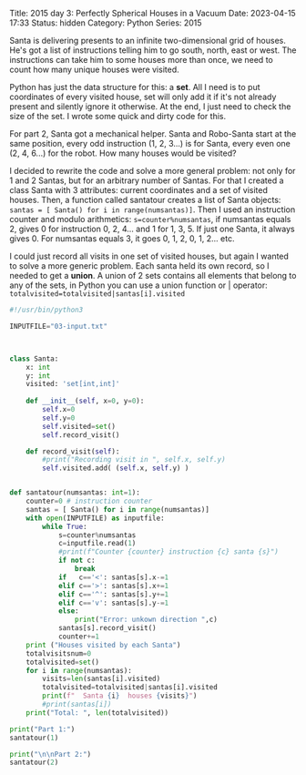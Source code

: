 Title: 2015 day 3: Perfectly Spherical Houses in a Vacuum
Date: 2023-04-15 17:33
Status: hidden
Category: Python
Series: 2015

Santa is delivering presents to an infinite two-dimensional grid of houses. He's got a list of instructions
telling him to go south, north, east or west. The instructions can take him to some houses more than once,
we need to count how many unique houses were visited.

Python has just the data structure for this: a **set**. All I need is to put coordinates of every visited house,
set will only add it if it's not already present and silently ignore it otherwise. At the end, I just need to check
the size of the set. I wrote some quick and dirty code for this.

For part 2, Santa got a mechanical helper. Santa and Robo-Santa start at the same position, every odd instruction (1, 2, 3...)
is for Santa, every even one (2, 4, 6...) for the robot. How many houses would be visited?

I decided to rewrite the code and solve a more general problem: not only for 1 and 2 Santas, but for an arbitrary number of Santas.
For that I created a class Santa with 3 attributes: current coordinates and a set of visited houses. Then, a function called santatour
creates a list of Santa objects: `santas = [ Santa() for i in range(numsantas)]`. Then I used an instruction counter and modulo arithmetics:
`s=counter%numsantas`, if numsantas equals 2, gives 0 for instruction 0, 2, 4... and 1 for 1, 3, 5. If just one Santa, it always gives 0.
For numsantas equals 3, it goes 0, 1, 2, 0, 1, 2... etc.

I could just record all visits in one set of visited houses, but again I wanted to solve a more generic problem. Each santa held its own
record, so I needed to get a **union**. A union of 2 sets contains all elements that belong to any of the sets, in Python you can use a union function
or | operator:  `totalvisited=totalvisited|santas[i].visited`


```python
#!/usr/bin/python3

INPUTFILE="03-input.txt"



class Santa:
    x: int
    y: int
    visited: 'set[int,int]'
    
    def __init__(self, x=0, y=0):
        self.x=0
        self.y=0
        self.visited=set()
        self.record_visit()

    def record_visit(self):
        #print("Recording visit in ", self.x, self.y)
        self.visited.add( (self.x, self.y) )


def santatour(numsantas: int=1):
    counter=0 # instruction counter
    santas = [ Santa() for i in range(numsantas)]
    with open(INPUTFILE) as inputfile:
        while True:
            s=counter%numsantas
            c=inputfile.read(1)
            #print(f"Counter {counter} instruction {c} santa {s}")
            if not c:
                break
            if   c=='<': santas[s].x-=1
            elif c=='>': santas[s].x+=1
            elif c=='^': santas[s].y+=1
            elif c=='v': santas[s].y-=1
            else:
                print("Error: unkown direction ",c)
            santas[s].record_visit()
            counter+=1
    print ("Houses visited by each Santa")
    totalvisitsnum=0
    totalvisited=set()
    for i in range(numsantas):
        visits=len(santas[i].visited)
        totalvisited=totalvisited|santas[i].visited
        print(f"  Santa {i}  houses {visits}")
        #print(santas[i])
    print("Total: ", len(totalvisited))

print("Part 1:")
santatour(1)

print("\n\nPart 2:")
santatour(2)
```
